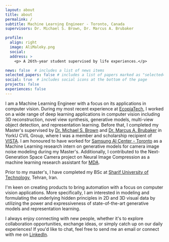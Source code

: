 ```yaml
---
layout: about
title: about
permalink: /
subtitle: Machine Learning Engineer - Toronto, Canada 
supervisors: Dr. Michael S. Brown, Dr. Marcus A. Brubaker

profile:
  align: right
  image: AliMaleky.png
  social:
  address: >
    <p> A 26th-year student supervised by life experiences.</p>

news: false  # includes a list of news items
selected_papers: false # includes a list of papers marked as "selected={true}"
social: true  # includes social icons at the bottom of the page
projects: false
experiences: false
---
```


I am a Machine Learning Engineer with a focus on its applications in computer vision. During my most recent experience at [EcopiaTech](https://www.ecopiatech.com/), I worked on a wide range of deep learning applications in computer vision including 3D reconstruction, novel view synthesis, generative models, multi-view object detection, and representation learning. Before that, I completed my Master's supervised by [Dr. Michael S. Brown](http://www.cse.yorku.ca/~mbrown/) and [Dr. Marcus A. Brubaker](https://mbrubake.github.io/) in YorkU CVIL Group, where I was a member and scholarship recipient of [VISTA](https://vista.info.yorku.ca/). I am honoured to have worked for [Samsung AI Center - Toronto](https://research.samsung.com/aicenter_toronto) as a Machine Learning research intern on generative models for camera image noise modeling during my Master's. Additionally, I contributed to the Next-Generation Space Camera project on Neural Image Compression as a machine learning research assistant for [MDA](https://mda.space/en/).

Prior to my master's, I have completed my BSc at [Sharif University of Technology](https://en.sharif.edu/), Tehran, Iran.

I'm keen on creating products to bring automation with a focus on computer vision applications. 
More specifically, I am interested in modeling and formulating the underlying hidden principles in 2D and 3D visual data by utilizing the power and expressiveness of state-of-the-art generative models and representation learning. 

I always enjoy connecting with new people, whether it's to explore collaboration opportunities, exchange ideas, or simply catch up on our daily experiences! If you'd like to chat, feel free to send me an email or connect with me on [LinkedIn](https://www.linkedin.com/in/alimaleky/).
